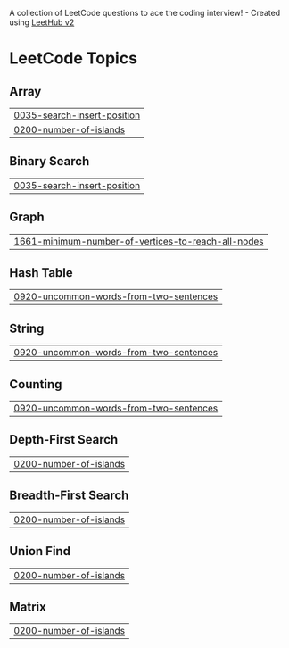 A collection of LeetCode questions to ace the coding interview! - Created using [LeetHub v2](https://github.com/arunbhardwaj/LeetHub-2.0)
<!---LeetCode Topics Start-->
# LeetCode Topics
## Array
|  |
| ------- |
| [0035-search-insert-position](https://github.com/vkuzdas/leetcode/tree/master/0035-search-insert-position) |
| [0200-number-of-islands](https://github.com/vkuzdas/leetcode/tree/master/0200-number-of-islands) |
## Binary Search
|  |
| ------- |
| [0035-search-insert-position](https://github.com/vkuzdas/leetcode/tree/master/0035-search-insert-position) |
## Graph
|  |
| ------- |
| [1661-minimum-number-of-vertices-to-reach-all-nodes](https://github.com/vkuzdas/leetcode/tree/master/1661-minimum-number-of-vertices-to-reach-all-nodes) |
## Hash Table
|  |
| ------- |
| [0920-uncommon-words-from-two-sentences](https://github.com/vkuzdas/leetcode/tree/master/0920-uncommon-words-from-two-sentences) |
## String
|  |
| ------- |
| [0920-uncommon-words-from-two-sentences](https://github.com/vkuzdas/leetcode/tree/master/0920-uncommon-words-from-two-sentences) |
## Counting
|  |
| ------- |
| [0920-uncommon-words-from-two-sentences](https://github.com/vkuzdas/leetcode/tree/master/0920-uncommon-words-from-two-sentences) |
## Depth-First Search
|  |
| ------- |
| [0200-number-of-islands](https://github.com/vkuzdas/leetcode/tree/master/0200-number-of-islands) |
## Breadth-First Search
|  |
| ------- |
| [0200-number-of-islands](https://github.com/vkuzdas/leetcode/tree/master/0200-number-of-islands) |
## Union Find
|  |
| ------- |
| [0200-number-of-islands](https://github.com/vkuzdas/leetcode/tree/master/0200-number-of-islands) |
## Matrix
|  |
| ------- |
| [0200-number-of-islands](https://github.com/vkuzdas/leetcode/tree/master/0200-number-of-islands) |
<!---LeetCode Topics End-->